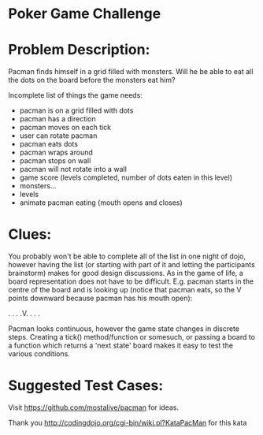 Poker Game Challenge
=========

Problem Description:
=========
Pacman finds himself in a grid filled with monsters. Will he be able to eat all
the dots on the board before the monsters eat him?

Incomplete list of things the game needs:

 * pacman is on a grid filled with dots
 * pacman has a direction
 * pacman moves on each tick
 * user can rotate pacman
 * pacman eats dots
 * pacman wraps around 
 * pacman stops on wall
 * pacman will not rotate into a wall
 * game score (levels completed, number of dots eaten in this level)
 * monsters...
 * levels
 * animate pacman eating (mouth opens and closes)

Clues:
=========

You probably won't be able to complete all of the list in one night of dojo,
however having the list (or starting with part of it and letting the
participants brainstorm) makes for good design discussions. As in the game of
life, a board representation does not have to be difficult. E.g. pacman starts
in the centre of the board and is looking up (notice that pacman eats, so the V
points downward because pacman has his mouth open):

. . .
.V.
. . .

Pacman looks continuous, however the game state changes in discrete steps.
Creating a tick() method/function or somesuch, or passing a board to a function
which returns a 'next state' board makes it easy to test the various conditions.

Suggested Test Cases:
=========
Visit https://github.com/mostalive/pacman for ideas.

Thank you http://codingdojo.org/cgi-bin/wiki.pl?KataPacMan for this kata
